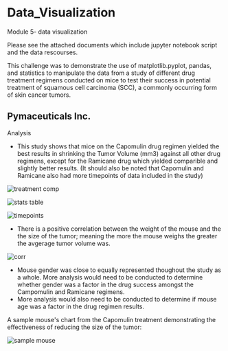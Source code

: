 # Data_Visualization
Module 5- data visualization

Please see the attached documents which include jupyter notebook script and the data rescourses.

This challenge was to demonstrate the use of matplotlib.pyplot, pandas, and statistics to manipulate the data from a study of different drug treatment regimens conducted on mice to test their success in potential treatment of squamous cell carcinoma (SCC), a commonly occurring form of skin cancer tumors. 

## Pymaceuticals Inc.
Analysis

- This study shows that mice on the Capomulin drug regimen yielded the best results in shrinking the Tumor Volume (mm3) against all other drug regimens, except for the Ramicane drug which yielded comparible and slightly better results. (It should also be noted that Capomulin and Ramicane also had more timepoints of data included in the study)

![treatment comp](https://user-images.githubusercontent.com/120147552/215554556-7fbb3b94-35da-4bfd-85fd-3fad055fe8ac.png)

![stats table](https://user-images.githubusercontent.com/120147552/215552677-0d0c8171-b354-4346-9a4a-4e18a1e012b4.png)

![timepoints](https://user-images.githubusercontent.com/120147552/215553016-f16893d7-3bcd-4159-b285-e6bae4d441e5.png)

- There is a positive correlation between the weight of the mouse and the the size of the tumor; meaning the more the mouse weighs the greater the avgerage tumor volume was.

![corr](https://user-images.githubusercontent.com/120147552/215553248-b5085244-5cd6-4085-8ad5-4e5e1d09d014.png)

- Mouse gender was close to equally represented thoughout the study as a whole. More analysis would need to be conducted to determine whether gender was a factor in the drug success amongst the Campomulin and Ramicane regimens.
- More analysis would also need to be conducted to determine if mouse age was a factor in the drug regimen results.



A sample mouse's chart from the Capomulin treatment demonstrating the effectiveness of reducing the size of the tumor:

![sample mouse](https://user-images.githubusercontent.com/120147552/215553843-744a46fa-c2a3-4993-b4a2-ed2a90bf1f79.png)
